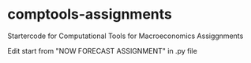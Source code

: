 # comptools-assignments
Startercode for Computational Tools for Macroeconomics Assiggnments

Edit start from "NOW FORECAST ASSIGNMENT" in .py file
